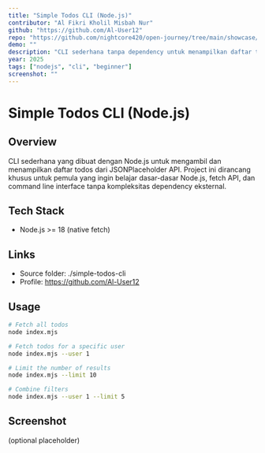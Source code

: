 ```yaml
---
title: "Simple Todos CLI (Node.js)"
contributor: "Al Fikri Kholil Misbah Nur"
github: "https://github.com/Al-User12"
repo: "https://github.com/nightcore420/open-journey/tree/main/showcase/2025/simple-todos-cli"
demo: ""
description: "CLI sederhana tanpa dependency untuk menampilkan daftar todos dari JSONPlaceholder; cocok untuk pemula belajar Node.js dan fetch API."
year: 2025
tags: ["nodejs", "cli", "beginner"]
screenshot: ""
---
```


# Simple Todos CLI (Node.js)

## Overview
CLI sederhana yang dibuat dengan Node.js untuk mengambil dan menampilkan daftar todos dari JSONPlaceholder API. Project ini dirancang khusus untuk pemula yang ingin belajar dasar-dasar Node.js, fetch API, dan command line interface tanpa kompleksitas dependency eksternal.

## Tech Stack
- Node.js >= 18 (native fetch)

## Links
- Source folder: ./simple-todos-cli
- Profile: https://github.com/Al-User12

## Usage
```bash
# Fetch all todos
node index.mjs

# Fetch todos for a specific user
node index.mjs --user 1

# Limit the number of results
node index.mjs --limit 10

# Combine filters
node index.mjs --user 1 --limit 5
```

## Screenshot
(optional placeholder)
